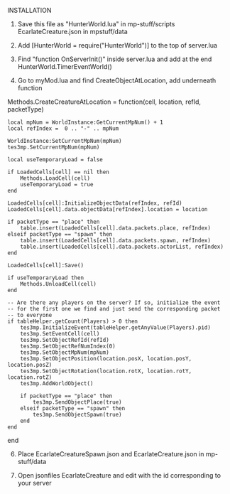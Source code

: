 INSTALLATION

1) Save this file as "HunterWorld.lua" in mp-stuff/scripts
EcarlateCreature.json in mpstuff/data

2) Add [HunterWorld = require("HunterWorld")] to the top of server.lua

3) Find "function OnServerInit()" inside server.lua and add at the end
HunterWorld.TimerEventWorld()
		
4) Go to myMod.lua and find CreateObjectAtLocation, add underneath function

Methods.CreateCreatureAtLocation = function(cell, location, refId, packetType)

    local mpNum = WorldInstance:GetCurrentMpNum() + 1
    local refIndex =  0 .. "-" .. mpNum

    WorldInstance:SetCurrentMpNum(mpNum)
    tes3mp.SetCurrentMpNum(mpNum)

    local useTemporaryLoad = false

    if LoadedCells[cell] == nil then
        Methods.LoadCell(cell)
        useTemporaryLoad = true
    end

    LoadedCells[cell]:InitializeObjectData(refIndex, refId)
    LoadedCells[cell].data.objectData[refIndex].location = location

    if packetType == "place" then
        table.insert(LoadedCells[cell].data.packets.place, refIndex)
    elseif packetType == "spawn" then
        table.insert(LoadedCells[cell].data.packets.spawn, refIndex)
        table.insert(LoadedCells[cell].data.packets.actorList, refIndex)
    end

    LoadedCells[cell]:Save()

    if useTemporaryLoad then
        Methods.UnloadCell(cell)
    end

    -- Are there any players on the server? If so, initialize the event
    -- for the first one we find and just send the corresponding packet
    -- to everyone
    if tableHelper.getCount(Players) > 0 then
        tes3mp.InitializeEvent(tableHelper.getAnyValue(Players).pid)
        tes3mp.SetEventCell(cell)
        tes3mp.SetObjectRefId(refId)
        tes3mp.SetObjectRefNumIndex(0)
        tes3mp.SetObjectMpNum(mpNum)
        tes3mp.SetObjectPosition(location.posX, location.posY, location.posZ)
        tes3mp.SetObjectRotation(location.rotX, location.rotY, location.rotZ)
        tes3mp.AddWorldObject()

        if packetType == "place" then
            tes3mp.SendObjectPlace(true)
        elseif packetType == "spawn" then
            tes3mp.SendObjectSpawn(true)
        end
    end
end
	
6) Place EcarlateCreatureSpawn.json and EcarlateCreature.json in mp-stuff/data

7) Open jsonfiles EcarlateCreature and edit with the id corresponding to your server


